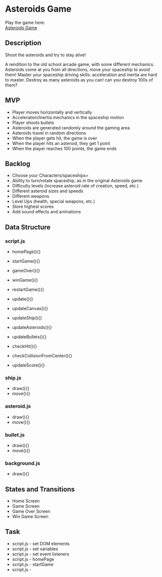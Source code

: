 # Asteroids Game
Play the game here: </br> 
[Asteroids Game](https://osvaldopicazo.github.io/asteroids-game/)

## Description
Shoot the asteroids and try to stay alive! </br> 

A rendition to the old school arcade game, with some different mechanics. Asteroids come at you from all directions, move your spaceship to avoid them! Master your spaceship driving skills: acceleration and inertia are hard to master. Destroy as many asteroids as you can! can you destroy 100s of them?

## MVP
- Player moves horizontally and vertically
- Acceleration/Inertia mechanics in the spaceship motion
- Player shoots bullets
- Asteroids are generated randomly around the gaming area
- Asteroids travel in random directions
- When the player gets hit, the game is over
- When the player hits an asteroid, they get 1 point
- When the player reaches 100 points, the game ends

## Backlog
- Choose your Characters/spaceships=
- Ability to turn/rotate spaceship, as in the original Asteroids game
- Difficulty levels (increase asteroid rate of creation, speed, etc.)
- Different asteroid sizes and speeds
- Different weapons
- Level Ups (health, special weapons, etc.)
- Store highest scores
- Add sound effects and animations

## Data Structure
### script.js
- homePage(){}
- startGame(){}
- gameOver(){}
- winGame(){}
- restartGame(){} </br>

- update(){}
- updateCanvas(){}
- updateShip(){}
- updateAsteroids(){}
- updateBullets(){}
- checkHit(){}
- checkCollisionFromCenter(){}
- updateScore(){}
### ship.js
- draw(){}
- move(){}
### asteroid.js
- draw(){}
- move(){}
### bullet.js
- draw(){}
- move(){}
### background.js
- draw(){}

## States and Transitions
- Home Screen
- Game Screen
- Game Over Screen
- Win Game Screen

## Task
- script.js - set DOM elements
- script.js - set variables 
- script.js - set event listeners
- script.js - homePage
- script.js - startGame
- script.js - 


